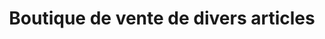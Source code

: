 ---
title: "Boutique de vente de divers articles"
url: /macenta/boutique-de-vente-de-divers-articles-2/
shop: commodité
---